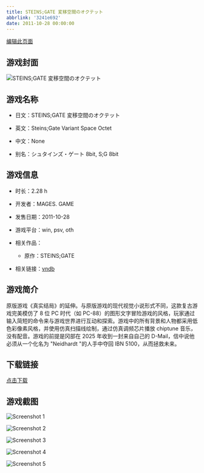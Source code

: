 ```yaml
---
title: STEINS;GATE 変移空間のオクテット
abbrlink: '3241e692'
date: 2011-10-28 00:00:00
---
```

[编辑此页面](https://github.com/ACG-3/ADV3-source/blob/main/source/_posts/STEINS%3BGATE%20%E5%A4%89%E7%A7%BB%E7%A9%BA%E9%96%93%E3%81%AE%E3%82%AA%E3%82%AF%E3%83%86%E3%83%83%E3%83%88.md)

## 游戏封面

![STEINS;GATE 変移空間のオクテット](https://pan.timero.xyz/d/onedrive/img_lib_001/STEINS;GATE%20%E5%A4%89%E7%A7%BB%E7%A9%BA%E9%96%93%E3%81%AE%E3%82%AA%E3%82%AF%E3%83%86%E3%83%83%E3%83%88_cover.avif)


## 游戏名称

- 日文：STEINS;GATE 変移空間のオクテット
- 英文：Steins;Gate Variant Space Octet
- 中文：None

- 别名：シュタインズ・ゲート 8bit, S;G 8bit


## 游戏信息

- 时长：2.28 h
- 开发者：MAGES. GAME
- 发售日期：2011-10-28
- 游戏平台：win, psv, oth
- 相关作品：
   - 原作：STEINS;GATE

- 相关链接：[vndb](https://vndb.org/v9887)


## 游戏简介

原版游戏《真实结局》的延伸。与原版游戏的现代视觉小说形式不同，这款复古游戏完美模仿了 8 位 PC 时代（如 PC-88）的图形文字冒险游戏的风格，玩家通过输入简短的命令来与游戏世界进行互动和探索。游戏中的所有背景和人物都采用低色彩像素风格，并使用仿真扫描线绘制，通过仿真调频芯片播放 chiptune 音乐，没有配音。游戏的前提是冈部在 2025 年收到一封来自自己的 D-Mail，信中说他必须从一个化名为 "Neidhardt "的人手中夺回 IBN 5100，从而拯救未来。




## 下载链接

[点击下载](https://pan.timero.xyz/onedrive/adv_lib_001/STEINS%3BGATE%20%E5%A4%89%E7%A7%BB%E7%A9%BA%E9%96%93%E3%81%AE%E3%82%AA%E3%82%AF%E3%83%86%E3%83%83%E3%83%88)


## 游戏截图


![Screenshot 1](https://pan.timero.xyz/d/onedrive/img_lib_001/STEINS;GATE%20%E5%A4%89%E7%A7%BB%E7%A9%BA%E9%96%93%E3%81%AE%E3%82%AA%E3%82%AF%E3%83%86%E3%83%83%E3%83%88_Screenshot_1.avif)

![Screenshot 2](https://pan.timero.xyz/d/onedrive/img_lib_001/STEINS;GATE%20%E5%A4%89%E7%A7%BB%E7%A9%BA%E9%96%93%E3%81%AE%E3%82%AA%E3%82%AF%E3%83%86%E3%83%83%E3%83%88_Screenshot_2.avif)

![Screenshot 3](https://pan.timero.xyz/d/onedrive/img_lib_001/STEINS;GATE%20%E5%A4%89%E7%A7%BB%E7%A9%BA%E9%96%93%E3%81%AE%E3%82%AA%E3%82%AF%E3%83%86%E3%83%83%E3%83%88_Screenshot_3.avif)

![Screenshot 4](https://pan.timero.xyz/d/onedrive/img_lib_001/STEINS;GATE%20%E5%A4%89%E7%A7%BB%E7%A9%BA%E9%96%93%E3%81%AE%E3%82%AA%E3%82%AF%E3%83%86%E3%83%83%E3%83%88_Screenshot_4.avif)

![Screenshot 5](https://pan.timero.xyz/d/onedrive/img_lib_001/STEINS;GATE%20%E5%A4%89%E7%A7%BB%E7%A9%BA%E9%96%93%E3%81%AE%E3%82%AA%E3%82%AF%E3%83%86%E3%83%83%E3%83%88_Screenshot_5.avif)

